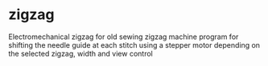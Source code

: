 # zigzag
Electromechanical zigzag for old sewing zigzag machine
program for shifting the needle guide at each stitch using a stepper motor depending on the selected zigzag, width and view control
